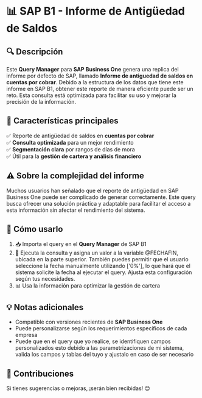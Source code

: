 # 📊 SAP B1 - Informe de Antigüedad de Saldos  

## 🔍 Descripción  
Este **Query Manager** para **SAP Business One** genera una replica del informe por defecto de SAP, llamado **Informe de antiguedad de saldos en cuentas por cobrar**. Debido a la estructura de los datos que tiene este informe en SAP B1, obtener este reporte de manera eficiente puede ser un reto. Esta consulta está optimizada para facilitar su uso y mejorar la precisión de la información.  

## 🎯 Características principales  
✅ Reporte de antigüedad de saldos en **cuentas por cobrar**  
✅ **Consulta optimizada** para un mejor rendimiento  
✅ **Segmentación clara** por rangos de días de mora  
✅ Útil para la **gestión de cartera y análisis financiero**  

## ⚠️ Sobre la complejidad del informe  
Muchos usuarios han señalado que el reporte de antigüedad en SAP Business One puede ser complicado de generar correctamente. Este query busca ofrecer una solución práctica y adaptable para facilitar el acceso a esta información sin afectar el rendimiento del sistema.  

## 📂 Cómo usarlo  
1. 📥 Importa el query en el **Query Manager** de SAP B1  
2. 🔎 Ejecuta la consulta y asigna un valor a la variable @FECHAFIN, ubicada en la parte superior. También puedes permitir que el usuario seleccione la fecha manualmente utilizando ['0%'], lo que hará que el sistema solicite la fecha al ejecutar el query. Ajusta esta configuración según tus necesidades.  
3. 📊 Usa la información para optimizar la gestión de cartera  

## 💡 Notas adicionales  
- Compatible con versiones recientes de **SAP Business One**  
- Puede personalizarse según los requerimientos específicos de cada empresa
- Puede que en el query que yo realice, se identifiquen campos personalizados esto debido a las parametrizaciones de mi sistema, valida los campos y tablas del tuyo y ajustalo en caso de ser necesario 

## 📢 Contribuciones  
Si tienes sugerencias o mejoras, ¡serán bien recibidas! 😊  
